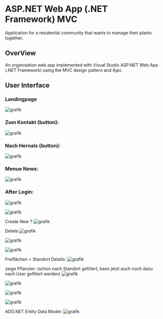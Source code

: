 
# ASP.NET Web App (.NET Framework) MVC
Application for a residential community that wants to manage their plants together.

## OverView
An organisation web app implemented with Visual Studio ASP.NET Web App (.NET Framework) using the MVC design pattern and Ajax.


## User Interface

### Landingpage
![grafik](https://user-images.githubusercontent.com/78412795/107249810-fd458480-6a33-11eb-9560-0f887e2af45b.png)

### Zum Kontakt (button):
![grafik](https://user-images.githubusercontent.com/78412795/107250055-14847200-6a34-11eb-8fbe-50e21e0ccb5d.png)

### Nach Hernals (button):
![grafik](https://user-images.githubusercontent.com/78412795/107250301-26661500-6a34-11eb-8daf-716df9cd3063.png)

### Menue News:
![grafik](https://user-images.githubusercontent.com/78412795/107250470-34b43100-6a34-11eb-9dae-8da21c7a1458.png)

### After Login:
![grafik](https://user-images.githubusercontent.com/78412795/107250918-557c8680-6a34-11eb-8815-f942a07430d3.png)

![grafik](https://user-images.githubusercontent.com/78412795/107251098-63320c00-6a34-11eb-9bb0-b23fe836139c.png)

Create New ? 
![grafik](https://user-images.githubusercontent.com/78412795/107251298-7d6bea00-6a34-11eb-80a9-5aaaa7d1ad26.png)

Delete
![grafik](https://user-images.githubusercontent.com/78412795/107251348-89f04280-6a34-11eb-81b8-19e6b9c4b53c.png)

![grafik](https://user-images.githubusercontent.com/78412795/107251386-9379aa80-6a34-11eb-8b9d-7bf5b9a550f6.png)

![grafik](https://user-images.githubusercontent.com/78412795/107251448-a1c7c680-6a34-11eb-8f8c-b01b7addd589.png)

Freiflächen = Standort
Details:
![grafik](https://user-images.githubusercontent.com/78412795/107251544-be63fe80-6a34-11eb-8919-094ee3b2c6a7.png)

zeige Pflanzen:
(schon nach Standort gefiltert, kann jetzt auch noch dazu nach User gefiltert werden)
![grafik](https://user-images.githubusercontent.com/78412795/107251696-ee130680-6a34-11eb-8d45-241799437810.png)

![grafik](https://user-images.githubusercontent.com/78412795/107251584-c91e9380-6a34-11eb-9d8f-7921d72a81de.png)

![grafik](https://user-images.githubusercontent.com/78412795/107251602-ce7bde00-6a34-11eb-8279-b61d0990ec61.png)

![grafik](https://user-images.githubusercontent.com/78412795/107251617-d3409200-6a34-11eb-8c58-47b0170ff136.png)

ADO.NET Entity Data Model:
![grafik](https://user-images.githubusercontent.com/78412795/107351744-41379880-6acb-11eb-945a-550b106cb42f.png)


